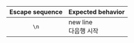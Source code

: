 | Escape sequence | Expected behavior |
|:---------------:|:------------------|
| `\n` | new line<br>다음행 시작 |
